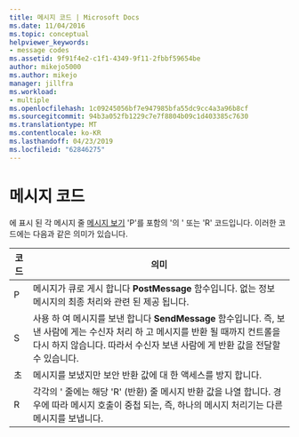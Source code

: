 ```yaml
---
title: 메시지 코드 | Microsoft Docs
ms.date: 11/04/2016
ms.topic: conceptual
helpviewer_keywords:
- message codes
ms.assetid: 9f91f4e2-c1f1-4349-9f11-2fbbf59654be
author: mikejo5000
ms.author: mikejo
manager: jillfra
ms.workload:
- multiple
ms.openlocfilehash: 1c09245056bf7e947985bfa55dc9cc4a3a96b8cf
ms.sourcegitcommit: 94b3a052fb1229c7e7f8804b09c1d403385c7630
ms.translationtype: MT
ms.contentlocale: ko-KR
ms.lasthandoff: 04/23/2019
ms.locfileid: "62846275"
---
```

# <a name="message-codes"></a>메시지 코드
에 표시 된 각 메시지 줄 [메시지 보기](../debugger/messages-view.md) 'P'를 포함의 '의 ' 또는 'R' 코드입니다. 이러한 코드에는 다음과 같은 의미가 있습니다.

|코드|의미|
|----------|-------------|
|P|메시지가 큐로 게시 합니다 **PostMessage** 함수입니다. 없는 정보 메시지의 최종 처리와 관련 된 제공 됩니다.|
|S|사용 하 여 메시지를 보낸 합니다 **SendMessage** 함수입니다. 즉, 보낸 사람에 게는 수신자 처리 하 고 메시지를 반환 될 때까지 컨트롤을 다시 하지 않습니다. 따라서 수신자 보낸 사람에 게 반환 값을 전달할 수 있습니다.|
|초|메시지를 보냈지만 보안 반환 값에 대 한 액세스를 방지 합니다.|
|R|각각의 ' 줄에는 해당 'R' (반환) 줄 메시지 반환 값을 나열 합니다. 경우에 따라 메시지 호출이 중첩 되는, 즉, 하나의 메시지 처리기는 다른 메시지를 보냅니다.|